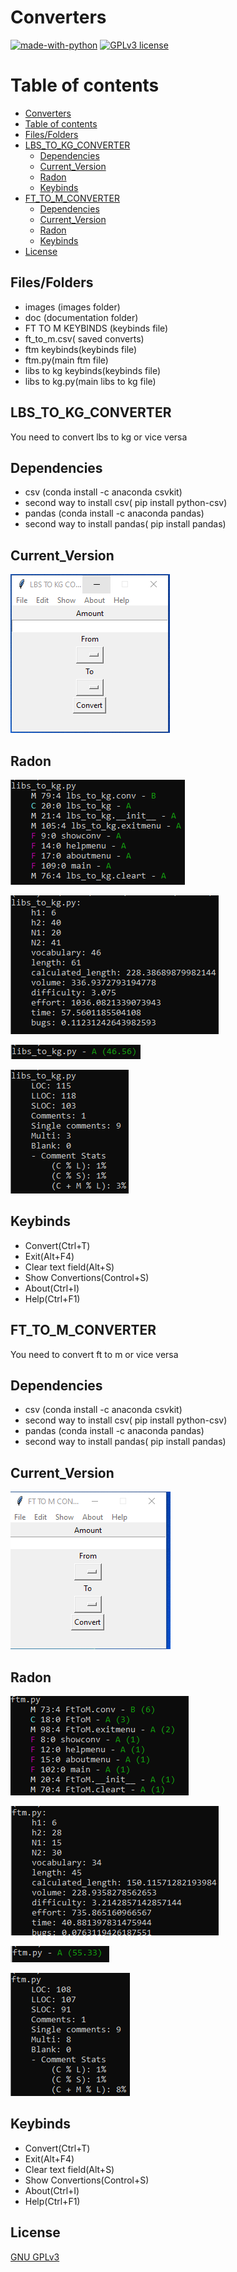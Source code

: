 # Converters


[![made-with-python](https://img.shields.io/badge/Made%20with-Python-1f425f.svg)](https://www.python.org/) [![GPLv3 license](https://img.shields.io/badge/License-GPLv3-blue.svg)](http://perso.crans.org/besson/LICENSE.html)

# Table of contents
<!--ts-->
  * [Converters](#Converters)
  * [Table of contents](#Table_of_contents)
  * [Files/Folders](#Files/Folders)
  * [LBS_TO_KG_CONVERTER](#LBS_TO_KG_CONVERTER)
    * [Dependencies](#Dependencies)
    * [Current_Version](#Current_Version)
    * [Radon](#Radon)
    * [Keybinds](#Keybinds)
  * [FT_TO_M_CONVERTER](#FT_TO_M_CONVERTER)
    * [Dependencies](#Dependencies)
    * [Current_Version](#Current_Version)
    * [Radon](#Radon)
    * [Keybinds](#Keybinds)
  * [License](#License)
<!--te-->


## Files/Folders
<ul>
  <li> images (images folder) </li>
  <li> doc (documentation folder)
  <li> FT TO M KEYBINDS (keybinds file) </li>
  <li> ft_to_m.csv( saved converts) </li>
  <li> ftm keybinds(keybinds file) </li>
  <li> ftm.py(main ftm file) </li>
  <li> libs to kg keybinds(keybinds file) </li>
  <li> libs to kg.py(main libs to kg file) </li>
 </ul>

## LBS_TO_KG_CONVERTER

You need to convert lbs to kg or vice versa

## Dependencies

<ul>
  <li> csv (conda install -c anaconda csvkit) </li>
  <li> second way to install csv( pip install python-csv) </li>
  <li> pandas (conda install -c anaconda pandas) </li>
  <li> second way to install pandas( pip install pandas) </li>
</ul>

## Current_Version

<p><img src ="images/lbs to kg converter.png" title = "lbs to kg converter Version"/> </p>

## Radon

<p><img src ="images/libs_to_kg radon cc.png" title="libs to kg radon cc"/></p>
<p><img src ="images/libs_to_kg radon hal.png" title="libs to kg radon hal"/></p>
<p><img src ="images/libs_to_kg radon mi.png" title="libs to kg radon mi"/></p>
<p><img src ="images/libs_to_kg radon raw.png" title="libs to kg radon raw"/></p>

## Keybinds 
<ul>
  <li> Convert(Ctrl+T) </li>
  <li> Exit(Alt+F4) </li>
  <li> Clear text field(Alt+S) </li>
  <li> Show Convertions(Control+S) </li>
  <li> About(Ctrl+I) </li>
  <li> Help(Ctrl+F1) </li>
</ul>

## FT_TO_M_CONVERTER

 You need to convert ft to m or vice versa
 
 ## Dependencies

 <ul>
  <li> csv (conda install -c anaconda csvkit) </li>
  <li> second way to install csv( pip install python-csv) </li>
  <li> pandas (conda install -c anaconda pandas) </li>
  <li> second way to install pandas( pip install pandas) </li>
</ul>
 
## Current_Version
 
 <p><img src ="images/ft to m.png" title = "ft to m converter Version"/> </p>

 ## Radon

<p><img src ="images/ftm radon cc.png" title="f to m radon cc"/></p>
<p><img src ="images/ftm radon hal.png" title="f to m radon hal"/></p>
<p><img src ="images/ftm radon mi.png" title="f to m radon mi"/></p>
<p><img src ="images/ftm radon raw.png" title="f to m radon raw"/></p>

## Keybinds 
<ul>
  <li> Convert(Ctrl+T) </li>
  <li> Exit(Alt+F4) </li>
  <li> Clear text field(Alt+S) </li>
  <li> Show Convertions(Control+S) </li>
  <li> About(Ctrl+I) </li>
  <li> Help(Ctrl+F1) </li>
</ul>

 
## License
[GNU GPLv3](https://choosealicense.com/licenses/gpl-3.0/)
